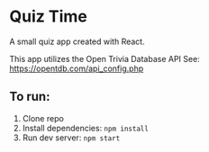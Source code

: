 # Quiz Time

A small quiz app created with React. 

This app utilizes the Open Trivia Database API
See: https://opentdb.com/api_config.php

## To run:
1. Clone repo
2. Install dependencies: ```npm install```
3. Run dev server: ```npm start```
